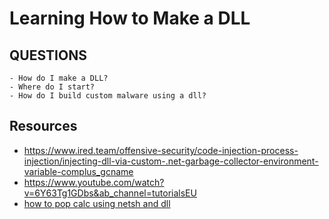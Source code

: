 # Learning How to Make a DLL 

## QUESTIONS 
    - How do I make a DLL?
    - Where do I start?
    - How do I build custom malware using a dll?
## Resources 
- https://www.ired.team/offensive-security/code-injection-process-injection/injecting-dll-via-custom-.net-garbage-collector-environment-variable-complus_gcname
- https://www.youtube.com/watch?v=6Y63Tg1GDbs&ab_channel=tutorialsEU
- [how to pop calc using netsh and dll](https://www.ired.team/offensive-security/persistence/t1128-netsh-helper-dll)


